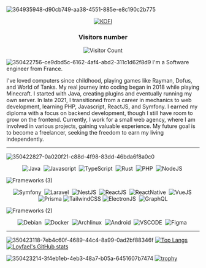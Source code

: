 ![364935948-d90cb749-aa38-4551-885e-e8c190c2b775](https://github.com/user-attachments/assets/c4988d4e-e429-4f0a-a11a-7a63ed1c88bf)
<p align="center">

  <!--<a href="https://www.linkedin.com/in/lo%C3%AFs-dupasquier-a242591a1/" target="_blank">
    <img src="https://ziadoua.github.io/m3-Markdown-Badges/badges/LinkedIn/linkedin3.svg" title="linkedin" alt="Linkedln">
  </a>-->
  <!--<a href="https://discord.gg/6Cdv9E3b7W" target="_blank">
    <img src="https://ziadoua.github.io/m3-Markdown-Badges/badges/Discord/discord1.svg" title="discord" alt="DISCORD">
  </a>-->
  <a href="https://ko-fi.com/loyfael" target="_blank">
    <img src="https://ziadoua.github.io/m3-Markdown-Badges/badges/Ko-fi/ko-fi1.svg" title="Buy me a ko-fi !" alt="KOFI">
  </a>
</p>

<div align="center">

### Visitors number
![Visitor Count](https://profile-counter.glitch.me/loyfael/count.svg)
</div>

![350422756-ce9dbd5c-6162-4af4-abd2-311c1d62f8d9](https://github.com/user-attachments/assets/696aa490-6386-4d96-b9c6-128b6ddbc469)
I'm a Software engineer from France.

I've loved computers since childhood, playing games like Rayman, Dofus, and World of Tanks. My real journey into coding began in 2018 while playing Minecraft. I started with Java, creating plugins and eventually running my own server.
In late 2021, I transitioned from a career in mechanics to web development, learning PHP, Javascript, ReactJS, and Symfony. I earned my diploma with a focus on backend development, though I still have room to grow on the frontend.
Currently, I work for a small web agency, where I am involved in various projects, gaining valuable experience. My future goal is to become a freelancer, seeking the freedom to earn my living independently.<br>

---

![350422827-0a020f21-c88d-4f98-83dd-46bda6f8a0c0](https://github.com/user-attachments/assets/3b0b4417-c62b-4ea6-9d04-b0e38dbf854a)
<p align="center">
<img src="https://ziadoua.github.io/m3-Markdown-Badges/badges/Java/java1.svg" title="Java" alt="Java"/>&nbsp;
<img src="https://ziadoua.github.io/m3-Markdown-Badges/badges/Javascript/javascript2.svg" title="Javascript" alt="Javascript"/>&nbsp;
<img src="https://ziadoua.github.io/m3-Markdown-Badges/badges/TypeScript/typescript1.svg" title="TypeScript" alt="TypeScript"/>&nbsp;
<!--<img src="https://ziadoua.github.io/m3-Markdown-Badges/badges/PHP/php2.svg" **alt="PHP" title="PHP"/>-->
<!-- <img src="https://ziadoua.github.io/m3-Markdown-Badges/badges/CSharp/csharp1.svg" title="CSharp" alt="CSharp"/>&nbsp; -->
<img src="https://ziadoua.github.io/m3-Markdown-Badges/badges/Rust/rust2.svg" title="Rust" alt="Rust"/>&nbsp; 
<img src="https://ziadoua.github.io/m3-Markdown-Badges/badges/PHP/php2.svg" title="PHP (and i don't like them)" alt="PHP"/>&nbsp;
<img src="https://ziadoua.github.io/m3-Markdown-Badges/badges/NodeJS/nodejs2.svg" title="NodeJS" alt="NodeJS"/>&nbsp;
<br>
<!-- <img src="" title="" alt=""/>&nbsp; -->
</p>

![Frameworks (3)](https://github.com/user-attachments/assets/81cd25bc-32f9-4b96-aabd-0d447542dee1)
<p align="center">
<img src="https://ziadoua.github.io/m3-Markdown-Badges/badges/Symfony/symfony1.svg" title="Symfony" alt="Symfony"/>&nbsp;
<img src="https://ziadoua.github.io/m3-Markdown-Badges/badges/Laravel/laravel2.svg" title="Laravel" alt="Laravel"/>&nbsp;
<img src="https://ziadoua.github.io/m3-Markdown-Badges/badges/NestJS/nestjs1.svg" title="NestJS" alt="NestJS"/>&nbsp;
<img src="https://ziadoua.github.io/m3-Markdown-Badges/badges/React/react2.svg" title="ReactJS" alt="ReactJS"/>&nbsp;
<img src="https://ziadoua.github.io/m3-Markdown-Badges/badges/ReactNative/reactnative2.svg" title="ReactNative" alt="ReactNative"/>&nbsp;
<img src="https://ziadoua.github.io/m3-Markdown-Badges/badges/Vue/vue1.svg" title="VueJS" alt="VueJS"/>&nbsp;
<img src="https://ziadoua.github.io/m3-Markdown-Badges/badges/Prisma/prisma1.svg" **alt="Prisma" title="Prisma"/>
<img src="https://ziadoua.github.io/m3-Markdown-Badges/badges/TailwindCSS/tailwindcss2.svg" **alt="TailwindCSS" title="TailwindCSS"/>
<img src="https://ziadoua.github.io/m3-Markdown-Badges/badges/Electron/electron2.svg" title="ElectronJS" alt="ElectronJS"/>&nbsp;
<img src="https://ziadoua.github.io/m3-Markdown-Badges/badges/GraphQL/graphql1.svg" **alt="GraphQL" title="GraphQL"/>
<br>
<!-- <img src="" title="" alt=""/>&nbsp; -->
</p>

![Frameworks (2)](https://github.com/user-attachments/assets/50a40c34-773e-41a0-a31a-4ab6bbe69c5f)
<p align="center">
<img src="https://ziadoua.github.io/m3-Markdown-Badges/badges/Debian/debian1.svg" title="Debian" alt="Debian"/>&nbsp;
<img src="https://ziadoua.github.io/m3-Markdown-Badges/badges/Docker/docker1.svg" title="Docker" alt="Docker"/>&nbsp;
<img src="https://ziadoua.github.io/m3-Markdown-Badges/badges/Arch/arch2.svg" title="Archlinux" alt="Archlinux"/>&nbsp;
<img src="https://ziadoua.github.io/m3-Markdown-Badges/badges/Android/android2.svg" title="Android" alt="Android"/>&nbsp;
<img src="https://ziadoua.github.io/m3-Markdown-Badges/badges/VisualStudioCode/visualstudiocode1.svg" title="Visual Studio Code" alt="VSCODE"/>&nbsp;
<img src="https://ziadoua.github.io/m3-Markdown-Badges/badges/Figma/figma2.svg" title="Figma" alt="Figma"/>&nbsp;
<br>
<!-- <img src="" title="" alt=""/>&nbsp; -->
</p>

<!--![banner-learn](https://github.com/user-attachments/assets/543d56fd-0c41-497d-8592-54f1cff68e43)
<p align="center">
<img src="https://ziadoua.github.io/m3-Markdown-Badges/badges/Go/go1.svg" title="Figma" alt="Figma"/>&nbsp;
<img src="https://ziadoua.github.io/m3-Markdown-Badges/badges/Angular/angular1.svg" title="Figma" alt="Figma"/>&nbsp;
<br>
 <img src="" title="" alt=""/>&nbsp; 
</p>-->

---

![350423118-7eb4c60f-4689-44c4-8a99-0ad2bf88346f](https://github.com/user-attachments/assets/86fc3fb9-ef14-4b14-b3b6-c0fada6e0b0d)
[![Top Langs](https://github-readme-stats.vercel.app/api/top-langs/?username=loyfael&theme=nightowl)](https://github.com/anuraghazra/github-readme-stats)[![Loyfael's GitHub stats](https://github-readme-stats.vercel.app/api?username=loyfael&show_icons=true&theme=nightowl)](https://github.com/anuraghazra/github-readme-stats)

![350423214-3f4eb1eb-4eb3-48a7-b05a-6451607b7474](https://github.com/user-attachments/assets/8167b1c7-a1a1-4df3-b638-e107f52a8ca2)
[![trophy](https://github-profile-trophy.vercel.app/?username=loyfael&theme=chalk&no-frame=true&column=3)](https://github.com/ryo-ma/github-profile-trophy)
